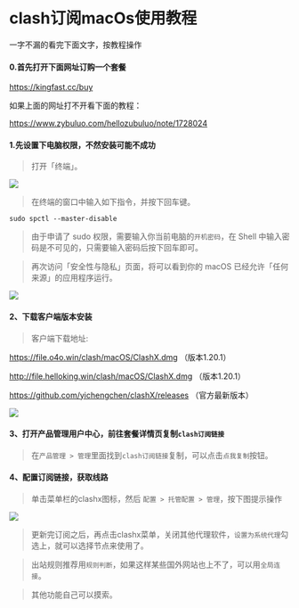 # clash订阅macOs使用教程

一字不漏的看完下面文字，按教程操作

#### 0.首先打开下面网址订购一个套餐

https://kingfast.cc/buy

如果上面的网址打不开看下面的教程：

https://www.zybuluo.com/hellozubuluo/note/1728024



#### 1.先设置下电脑权限，不然安装可能不成功

> 打开「终端」。

![](/img/mac1.png)

> 在终端的窗口中输入如下指令，并按下回车键。

```
sudo spctl --master-disable
```

> 由于申请了 sudo 权限，需要输入你当前电脑的`开机密码`，在 Shell 中输入密码是不可见的，只需要输入密码后按下回车即可。

> 再次访问「安全性与隐私」页面，将可以看到你的 macOS 已经允许「任何来源」的应用程序运行。

![](/img/mac2.png)

#### 2、下载客户端版本安装

> 客户端下载地址:

https://file.o4o.win/clash/macOS/ClashX.dmg （版本1.20.1）

http://file.helloking.win/clash/macOS/ClashX.dmg （版本1.20.1）

https://github.com/yichengchen/clashX/releases （官方最新版本）

![](/img/clashx1.png)

#### 3、打开产品管理用户中心，前往套餐详情页复制`clash订阅链接`

> 在`产品管理 > 管理`里面找到`clash订阅链接`复制，可以点击`点我复制`按钮。

#### 4、配置订阅链接，获取线路

> 单击菜单栏的clashx图标，然后 `配置 > 托管配置 > 管理`，按下图提示操作

![](/img/clashx2.png)

> 更新完订阅之后，再点击clashx菜单，关闭其他代理软件，`设置为系统代理`勾选上，就可以选择节点来使用了。

> 出站规则推荐用`规则判断`，如果这样某些国外网站也上不了，可以用`全局连接`。

> 其他功能自己可以摸索。

